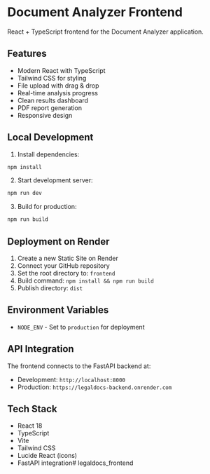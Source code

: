 # Document Analyzer Frontend

React + TypeScript frontend for the Document Analyzer application.

## Features

- Modern React with TypeScript
- Tailwind CSS for styling
- File upload with drag & drop
- Real-time analysis progress
- Clean results dashboard
- PDF report generation
- Responsive design

## Local Development

1. Install dependencies:
```bash
npm install
```

2. Start development server:
```bash
npm run dev
```

3. Build for production:
```bash
npm run build
```

## Deployment on Render

1. Create a new Static Site on Render
2. Connect your GitHub repository
3. Set the root directory to: `frontend`
4. Build command: `npm install && npm run build`
5. Publish directory: `dist`

## Environment Variables

- `NODE_ENV` - Set to `production` for deployment

## API Integration

The frontend connects to the FastAPI backend at:
- Development: `http://localhost:8000`
- Production: `https://legaldocs-backend.onrender.com`

## Tech Stack

- React 18
- TypeScript
- Vite
- Tailwind CSS
- Lucide React (icons)
- FastAPI integration#   l e g a l d o c s _ f r o n t e n d  
 